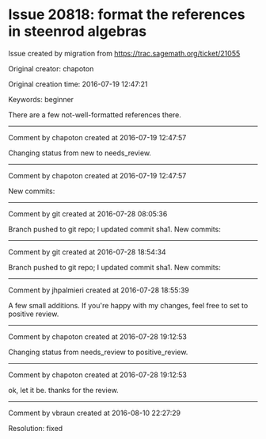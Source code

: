 # Issue 20818: format the references in steenrod algebras

Issue created by migration from https://trac.sagemath.org/ticket/21055

Original creator: chapoton

Original creation time: 2016-07-19 12:47:21

Keywords: beginner

There are a few not-well-formatted references there.



---

Comment by chapoton created at 2016-07-19 12:47:57

Changing status from new to needs_review.


---

Comment by chapoton created at 2016-07-19 12:47:57

New commits:


---

Comment by git created at 2016-07-28 08:05:36

Branch pushed to git repo; I updated commit sha1. New commits:


---

Comment by git created at 2016-07-28 18:54:34

Branch pushed to git repo; I updated commit sha1. New commits:


---

Comment by jhpalmieri created at 2016-07-28 18:55:39

A few small additions. If you're happy with my changes, feel free to set to positive review.


---

Comment by chapoton created at 2016-07-28 19:12:53

Changing status from needs_review to positive_review.


---

Comment by chapoton created at 2016-07-28 19:12:53

ok, let it be. thanks for the review.


---

Comment by vbraun created at 2016-08-10 22:27:29

Resolution: fixed

